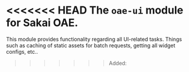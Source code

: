 <<<<<<< HEAD
The `oae-ui` module for Sakai OAE.
=======
This module provides functionality regarding all UI-related tasks.
Things such as caching of static assets for batch requests, getting all widget configs, etc..
>>>>>>> Added:

